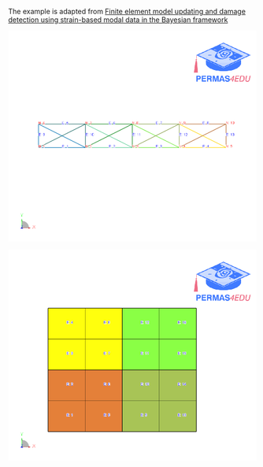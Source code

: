 The example is adapted from [Finite element model updating and damage detection using strain-based modal data in the Bayesian framework](https://doi.org/10.1016/j.jsv.2024.118457)

![2D Truss structure](2D_truss.png "2D truss structure")

![Plate structure](plate_structure.png "Plate structure")

